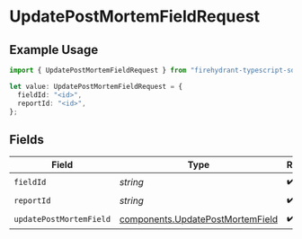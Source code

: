 # UpdatePostMortemFieldRequest

## Example Usage

```typescript
import { UpdatePostMortemFieldRequest } from "firehydrant-typescript-sdk/models/operations";

let value: UpdatePostMortemFieldRequest = {
  fieldId: "<id>",
  reportId: "<id>",
};
```

## Fields

| Field                                                                                | Type                                                                                 | Required                                                                             | Description                                                                          |
| ------------------------------------------------------------------------------------ | ------------------------------------------------------------------------------------ | ------------------------------------------------------------------------------------ | ------------------------------------------------------------------------------------ |
| `fieldId`                                                                            | *string*                                                                             | :heavy_check_mark:                                                                   | N/A                                                                                  |
| `reportId`                                                                           | *string*                                                                             | :heavy_check_mark:                                                                   | N/A                                                                                  |
| `updatePostMortemField`                                                              | [components.UpdatePostMortemField](../../models/components/updatepostmortemfield.md) | :heavy_check_mark:                                                                   | N/A                                                                                  |